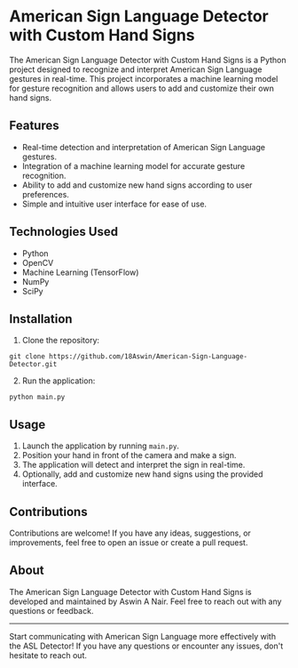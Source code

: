 # American Sign Language Detector with Custom Hand Signs

The American Sign Language Detector with Custom Hand Signs is a Python project designed to recognize and interpret American Sign Language gestures in real-time. This project incorporates a machine learning model for gesture recognition and allows users to add and customize their own hand signs.

## Features

- Real-time detection and interpretation of American Sign Language gestures.
- Integration of a machine learning model for accurate gesture recognition.
- Ability to add and customize new hand signs according to user preferences.
- Simple and intuitive user interface for ease of use.

## Technologies Used

- Python
- OpenCV
- Machine Learning (TensorFlow)
- NumPy
- SciPy

## Installation

1. Clone the repository:

```
git clone https://github.com/18Aswin/American-Sign-Language-Detector.git
```

2. Run the application:

```
python main.py
```

## Usage

1. Launch the application by running `main.py`.
2. Position your hand in front of the camera and make a sign.
3. The application will detect and interpret the sign in real-time.
4. Optionally, add and customize new hand signs using the provided interface.

## Contributions

Contributions are welcome! If you have any ideas, suggestions, or improvements, feel free to open an issue or create a pull request.

## About

The American Sign Language Detector with Custom Hand Signs is developed and maintained by Aswin A Nair. Feel free to reach out with any questions or feedback.

---

Start communicating with American Sign Language more effectively with the ASL Detector! If you have any questions or encounter any issues, don't hesitate to reach out.
